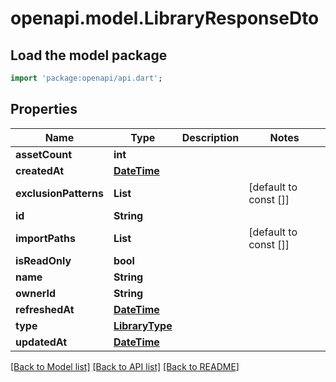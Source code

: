 # openapi.model.LibraryResponseDto

## Load the model package
```dart
import 'package:openapi/api.dart';
```

## Properties
Name | Type | Description | Notes
------------ | ------------- | ------------- | -------------
**assetCount** | **int** |  | 
**createdAt** | [**DateTime**](DateTime.md) |  | 
**exclusionPatterns** | **List<String>** |  | [default to const []]
**id** | **String** |  | 
**importPaths** | **List<String>** |  | [default to const []]
**isReadOnly** | **bool** |  | 
**name** | **String** |  | 
**ownerId** | **String** |  | 
**refreshedAt** | [**DateTime**](DateTime.md) |  | 
**type** | [**LibraryType**](LibraryType.md) |  | 
**updatedAt** | [**DateTime**](DateTime.md) |  | 

[[Back to Model list]](../README.md#documentation-for-models) [[Back to API list]](../README.md#documentation-for-api-endpoints) [[Back to README]](../README.md)


